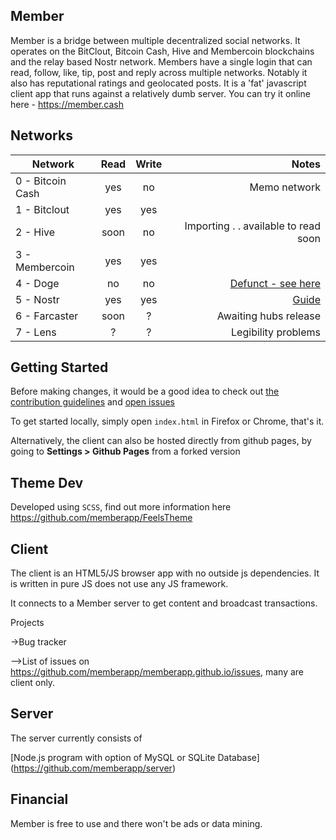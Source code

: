 ## Member

Member is a bridge between multiple decentralized social networks. It operates on the BitClout, Bitcoin Cash,
Hive and Membercoin blockchains and the relay based Nostr network. 
Members have a single login that can read, follow, like, tip, post and reply across multiple networks.
Notably it also has reputational ratings and geolocated posts.
It is a 'fat' javascript client app that runs against a relatively dumb server.
You can try it online here - https://member.cash

## Networks

| Network           | Read  | Write | Notes |
| ----------------  |:-----:| :----:|------:|
| 0 - Bitcoin Cash  | yes   | no    | Memo network|
| 1 - Bitclout      | yes   | yes   ||
| 2 - Hive          | soon  | no    | Importing . . available to read soon|
| 3 - Membercoin    | yes   | yes   ||
| 4 - Doge          | no    | no    | [Defunct - see here](https://www.reddit.com/r/dogecoindev/comments/y4apo0/new_project_on_the_doge_chain_decentralized/iteckgy/)|
| 5 - Nostr         | yes   | yes   |[Guide](https://member.cash/p/b31b9ebb3f)|
| 6 - Farcaster     | soon  | ?     | Awaiting hubs release |
| 7 - Lens          | ?     | ?     | Legibility problems |


## Getting Started

Before making changes, it would be a good idea to check
out [the contribution guidelines](CONTRIBUTING.md)
and [open issues](https://github.com/memberapp/memberapp.github.io/issues)

To get started locally, simply open `index.html` in Firefox or Chrome, that's it.

Alternatively, the client can also be hosted directly from github pages,
by going to **Settings > Github Pages** from a forked version

## Theme Dev

Developed using `SCSS`, find out more information here https://github.com/memberapp/FeelsTheme

## Client

The client is an HTML5/JS browser app with no outside js dependencies.
It is written in pure JS does not use any JS framework.

It connects to a Member server to get content and broadcast transactions. 

Projects

->Bug tracker

-->List of issues on https://github.com/memberapp/memberapp.github.io/issues, many are client only.

## Server

The server currently consists of

[Node.js program with option of MySQL or SQLite Database] (https://github.com/memberapp/server)


## Financial

Member is free to use and there won't be ads or data mining. 
